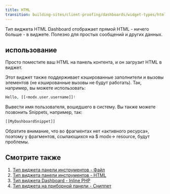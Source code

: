 ```yaml
---
title: HTML
transition: building-sites/client-proofing/dashboards/widget-types/html
---
```


Тип виджета HTML Dashboard отображает прямой HTML - ничего больше - в виджете. Полезно для простых сообщений и других данных.

## использование

Просто поместите ваш HTML на панель контента, и он загрузит HTML в виджет.

Этот виджет также поддерживает кэшированные заполнители и вызовы элементов (не кэшированные вызовы не будут работать). Так, например, вы можете использовать:

```php
Hello, [[+modx.user.username]]!
```

Вывести имя пользователя, вошедшего в систему. Вы также можете позвонить Snippets, например, так:

```php
[[MyDashboardSnippet]]
```

Обратите внимание, что во фрагментах нет «активного ресурса», поэтому у фрагментов, ссылающихся на $ modx-> resource, будут проблемы.

## Смотрите также

1. [Тип виджета панели инструментов - Файл](building-sites/client-proofing/dashboards/widget-types/file)
2. [Тип виджета панели инструментов - HTML](building-sites/client-proofing/dashboards/widget-types/html)
3. [Тип виджета Dashboard - Inline PHP](building-sites/client-proofing/dashboards/widget-types/inline-php)
4. [Тип виджета на приборной панели - Сниппет](building-sites/client-proofing/dashboards/widget-types/snippet)
